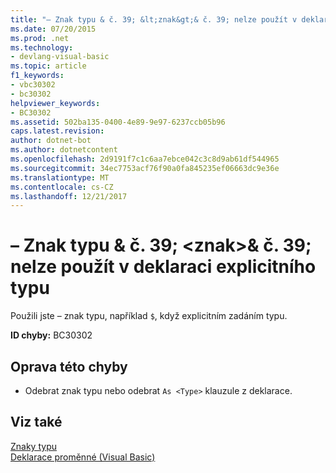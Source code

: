```yaml
---
title: "– Znak typu & č. 39; &lt;znak&gt;& č. 39; nelze použít v deklaraci explicitního typu"
ms.date: 07/20/2015
ms.prod: .net
ms.technology:
- devlang-visual-basic
ms.topic: article
f1_keywords:
- vbc30302
- bc30302
helpviewer_keywords:
- BC30302
ms.assetid: 502ba135-0400-4e89-9e97-6237ccb05b96
caps.latest.revision: 
author: dotnet-bot
ms.author: dotnetcontent
ms.openlocfilehash: 2d9191f7c1c6aa7ebce042c3c8d9ab61df544965
ms.sourcegitcommit: 34ec7753acf76f90a0fa845235ef06663dc9e36e
ms.translationtype: MT
ms.contentlocale: cs-CZ
ms.lasthandoff: 12/21/2017
---
```

# <a name="type-character-39ltcharactergt39-cannot-be-used-in-a-declaration-with-an-explicit-type"></a>– Znak typu & č. 39; &lt;znak&gt;& č. 39; nelze použít v deklaraci explicitního typu
Použili jste – znak typu, například `$`, když explicitním zadáním typu.  
  
 **ID chyby:** BC30302  
  
## <a name="to-correct-this-error"></a>Oprava této chyby  
  
-   Odebrat znak typu nebo odebrat `As <Type>` klauzule z deklarace.  
  
## <a name="see-also"></a>Viz také  
 [Znaky typu](../../visual-basic/programming-guide/language-features/data-types/type-characters.md)  
 [Deklarace proměnné (Visual Basic)](../programming-guide/language-features/variables/variable-declaration.md)
